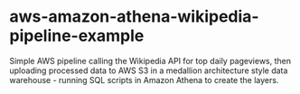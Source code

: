 # aws-amazon-athena-wikipedia-pipeline-example
Simple AWS pipeline calling the Wikipedia API for top daily pageviews, then uploading processed data to AWS S3 in a medallion architecture style data warehouse - running SQL scripts in Amazon Athena to create the layers.
